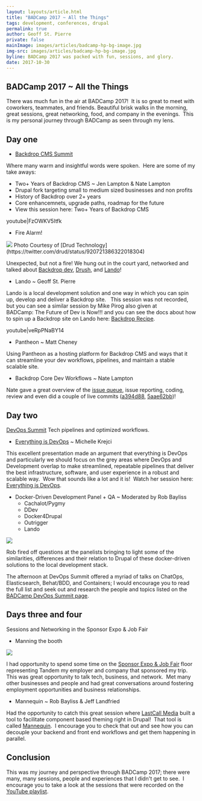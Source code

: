 ```yaml
---
layout: layouts/article.html
title: "BADCamp 2017 ~ All the Things"
tags: development, conferences, drupal
permalink: true
author: Geoff St. Pierre
private: false
mainImage: images/articles/badcamp-hp-bg-image.jpg
img-src: images/articles/badcamp-hp-bg-image.jpg
byline: BADCamp 2017 was packed with fun, sessions, and glory.
date: 2017-10-30
---
```


BADCamp 2017 ~ All the Things
-----------------------------

There was much fun in the air at BADCamp 2017!  It is so great to meet with coworkers, teammates, and friends. Beautiful brisk walks in the morning, great sessions, great networking, food, and company in the evenings.  This is my personal journey through BADCamp as seen through my lens.

Day one
-------

* [Backdrop CMS Summit](https://2017.badcamp.net/event/summit/backdrop-cms-summit)

Where many warm and insightful words were spoken.  Here are some of my take aways:

  * Two+ Years of Backdrop CMS ~ Jen Lampton & Nate Lampton
  * Drupal fork targeting small to medium sized businesses and non profits
  * History of Backdrop over 2+ years
  * Core enhancemnets, upgrade paths, roadmap for the future
  * View this session here: Two+ Years of Backdrop CMS

<div class="center-youtube-vid">
youtube|FzOWKV5Itfk
</div>

  * Fire Alarm!

<img src="/images/articles/drud-firetrucks-badcamp2017croped.jpg" />
Photo Courtesy of [Drud Technology](https://twitter.com/drud/status/920721386322018304)

Unexpected, but not a fire!
We hung out in the court yard, networked and talked about [Backdrop dev](https://github.com/backdrop/backdrop-issues/issues), [Drush](https://github.com/backdrop-contrib/drush), and [Lando](https://docs.devwithlando.io)!

* Lando ~ Geoff St. Pierre

Lando is a local development solution and one way in which you can spin up, develop and deliver a Backdrop site.  
This session was not recorded, but you can see a similar session by Mike Pirog also given at BADCamp: The Future of Dev is Now!!! and you can see the docs about how to spin up a Backdrop site on Lando here: [Backdrop Recipe](https://docs.devwithlando.io/tutorials/backdrop.html).
<div class="center-youtube-vid">
youtube|veRpPNaBY14
</div>

* Pantheon ~ Matt Cheney

Using Pantheon as a hosting platform for Backdrop CMS and ways that it can streamline your dev workflows, pipelines, and maintain a stable scalable site.

* Backdrop Core Dev Workflows ~ Nate Lampton

Nate gave a great overview of the [issue queue](https://github.com/backdrop/backdrop-issues/issues), issue reporting, coding, review and even did a couple of live commits ([a394d88](https://github.com/backdrop/backdrop/commit/a394d885ccc4cf633cc3be8d54d8d51ac8c12de9), [5aae62bb](https://github.com/backdrop/backdrop/commit/5aae62bbd0fae797c2a10953e4450f6953832313))!

Day two
-------

[DevOps Summit](https://2017.badcamp.net/event/summit/devops-summit) Tech pipelines and optimized workflows.

* [Everything is DevOps](https://videocast.nih.gov/summary.asp?Live=24916&bhcp=1) ~ Michelle Krejci

This excellent presentation made an argument that everything is DevOps and particularly we should focus on the grey areas where DevOps and Development overlap to make streamlined, repeatable pipelines that deliver the best infrastructure, software, and user experience in a robust and scalable way.  Wow that sounds like a lot and it is!  Watch her session here: [Everything is DevOps](https://videocast.nih.gov/summary.asp?Live=24916&bhcp=1).

* Docker-Driven Development Panel + QA ~ Moderated by Rob Bayliss
  * Cachalot/Pygmy
  * DDev
  * Docker4Drupal
  * Outrigger
  * Lando

<img src="/images/articles/docker-dev-panel-cropped.jpg" />

Rob fired off questions at the panelists bringing to light some of the similarities, differences and their relation to Drupal of these docker-driven solutions to the local development stack.

The afternoon at DevOps Summit offered a myriad of talks on ChatOps, Elasticsearch, Behat/BDD, and Containers; I would encourage you to read the full list and seek out and research the people and topics listed on the [BADCamp DevOps Summit page](https://2017.badcamp.net/event/summit/devops-summit).

Days three and four
-------------------

Sessions and Networking in the Sponsor Expo & Job Fair

* Manning the booth

<img src="/images/articles/tandem-booth-badcamp2017.jpg" />

I had opportunity to spend some time on the [Sponsor Expo & Job Fair](https://2017.badcamp.net/sponsors) floor representing Tandem my employer and company that sponsored my trip.  This was great opportunity to talk tech, business, and network.  Met many other businesses and people and had great conversations around fostering employment opportunities and business relationships.

* Mannequin ~ Rob Bayliss & Jeff Landfried

Had the opportunity to catch this great session where [LastCall Media](https://lastcallmedia.com) built a tool to facilitate component based theming right in Drupal!  That tool is called [Mannequin](https://mannequin.io/).  I encourage you to check that out and see how you can decouple your backend and front end workflows and get them happening in parallel.

Conclusion
----------

This was my journey and perspective through BADCamp 2017; there were many, many sessions, people and experiences that I didn't get to see.  I encourage you to take a look at the sessions that were recorded on the [YouTube playlist](https://www.youtube.com/playlist?list=PLY-mQxqgVZ1wrwNa86_smHF8TTS34CNW4).
